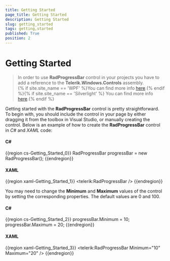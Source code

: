 ```yaml
---
title: Getting Started
page_title: Getting Started
description: Getting Started
slug: getting_started
tags: getting,started
published: True
position: 2
---
```


# Getting Started

>In order to use __RadProgressBar__ control in your projects you have to add a reference to the __Telerik.Windows.Controls__ assembly.<br/>{% if site.site_name == 'WPF' %}You can find more info [here](http://www.telerik.com/help/wpf/installation-installing-controls-dependencies-wpf.html).{% endif %}{% if site.site_name == 'Silverlight' %} You can find more info [here](http://www.telerik.com/help/silverlight/installation-installing-controls-dependencies.html).{% endif %}

Getting started with the __RadProgressBar__ control is pretty straightforward. To begin with, you should include the control in your page by either dragging it from the toolbox in Visual Studio, or manually creating the control. Below is an example of how to create the __RadProgressBar__ control in *C#* and *XAML* code:

#### __C#__
{{region cs-Getting_Started_0}}
	RadProgressBar progressBar = new RadProgressBar();
{{endregion}}

#### __XAML__
{{region xaml-Getting_Started_1}}
	<telerik:RadProgressBar />
{{endregion}}

You may need to change the __Minimum__ and __Maximum__ values of the control by setting the corresponding properties. The default values are 0 and 100.

#### __C#__
{{region cs-Getting_Started_2}}
	progressBar.Minimum = 10;
	progressBar.Maximum = 20;
{{endregion}}

#### __XAML__
{{region xaml-Getting_Started_3}}
	<telerik:RadProgressBar Minimum="10" Maximum="20" />
{{endregion}}